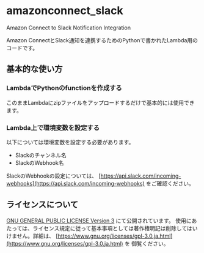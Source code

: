 # amazonconnect_slack
Amazon Connect to Slack Notification Integration

Amazon ConnectとSlack通知を連携するためのPythonで書かれたLambda用のコードです。

## 基本的な使い方
### LambdaでPythonのfunctionを作成する
このままLambdaにzipファイルをアップロードするだけで基本的には使用できます。

### Lambda上で環境変数を設定する
以下については環境変数を設定する必要があります。
 - Slackのチャンネル名
 - SlackのWebhook名

SlackのWebhookの設定については、 [https://api.slack.com/incoming-webhooks](https://api.slack.com/incoming-webhooks) をご確認ください。

## ライセンスについて
[GNU GENERAL PUBLIC LICENSE Version 3](https://www.gnu.org/licenses/gpl-3.0.ja.html) にて公開されています。
使用にあたっては、ライセンス規定に従って基本事項としては著作権明記は削除してはいけません。詳細は、 [https://www.gnu.org/licenses/gpl-3.0.ja.html](https://www.gnu.org/licenses/gpl-3.0.ja.html) を
御覧ください。
